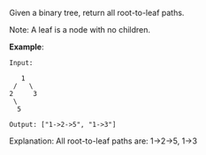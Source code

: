 Given a binary tree, return all root-to-leaf paths.

Note: A leaf is a node with no children.

**Example**:
```
Input:

   1
 /   \
2     3
 \
  5

Output: ["1->2->5", "1->3"]
```
Explanation: All root-to-leaf paths are: 1->2->5, 1->3
